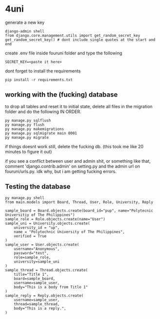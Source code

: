 # 4uni

generate a new key
```
django-admin shell
from django.core.management.utils import get_random_secret_key  
get_random_secret_key() # dont include single quotes at the start and end
```

create .env file inside fouruni folder and type the following
```
SECRET_KEY=<paste it here>
```

dont forget to install the requirements
```
pip install -r requirements.txt
```

## working with the (fucking) database
to drop all tables and reset it to initial state, delete all files in the migration folder and do the following IN ORDER.
```
py manage.py sqlflush
py manage.py flush
py manage.py makemigrations
py manage.py sqlmigrate main 0001
py manage.py migrate
```
if things doesnt work still, delete the fucking db. (this took me like 20 minutes to figure it out)

if you see a conflict between user and admin shit, or something like that, comment 'django.contrib.admin' on setting.py and the admin url on fouruni/urls.py. idk why, but i am getting fucking errors.

## Testing the database
```
py manage.py shell
from main.models import Board, Thread, User, Role, University, Reply

sample_board = Board.objects.create(board_id="pup", name="Polytecnic Universitiy of The Philippines")
sample_role = Role.objects.create(name="User")
sample_uni = University.objects.create(
    university_id = "up",
    name = "Polytechnic University of The Philippines",
    verified = True
)
sample_user = User.objects.create(
    username="Anonymous",
    password="test",
    role=sample_role,
    university=sample_uni
)
sample_thread = Thread.objects.create(
    title="Title 1",
    board=sample_board,
    username=sample_user,
    body="This is a body from Title 1"
)
sample_reply = Reply.objects.create(
    username=sample_user,
    thread=sample_thread,
    body="This is a reply.",
)
```